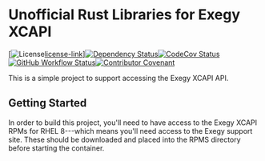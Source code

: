 # Unofficial Rust Libraries for Exegy XCAPI

[![License][license-image][license-link]]<!--
-->[![Dependency Status][deps-image]][deps-link]<!--
-->[![CodeCov Status][codecov-image]][codecov-link]<!--
-->[![GitHub Workflow Status][gha-image]][gha-link]<!--
-->[![Contributor Covenant][conduct-image]][conduct-link]

This is a simple project to support accessing the Exegy XCAPI API.

## Getting Started

In order to build this project, you'll need to have access to the Exegy XCAPI RPMs for RHEL 8---which means you'll need access to the Exegy support site. These should be downloaded and placed into the RPMS directory before starting the container.

[license-image]: https://img.shields.io/crates/l/rexegy?style=flat-square
[license-link]: LICENSE
[deps-image]: https://deps.rs/repo/github/rexegy/status.svg?style=flat-square
[deps-link]: https://deps.rs/repo/github/rexegy
[codecov-image]: https://img.shields.io/codecov/c/github/rexegy/develop?style=flat-square
[codecov-link]: https://codecov.io/gh/rexegy
[gha-image]: https://img.shields.io/github/actions/workflow/status/rexegy/ci.yaml?branch=main&style=flat-square
[gha-link]: https://github.com/rexegy/actions/workflows/ci.yaml?query=branch%3Amain
[conduct-image]: https://img.shields.io/badge/Contributor%20Covenant-2.1-4baaaa.svg?style=flat-square
[conduct-link]: CODE_OF_CONDUCT.md
